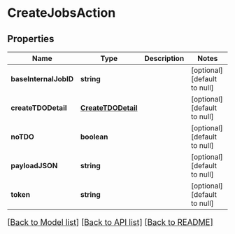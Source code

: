 # CreateJobsAction

## Properties
Name | Type | Description | Notes
------------ | ------------- | ------------- | -------------
**baseInternalJobID** | **string** |  | [optional] [default to null]
**createTDODetail** | [**CreateTDODetail**](CreateTDODetail.md) |  | [optional] [default to null]
**noTDO** | **boolean** |  | [optional] [default to null]
**payloadJSON** | **string** |  | [optional] [default to null]
**token** | **string** |  | [optional] [default to null]

[[Back to Model list]](../README.md#documentation-for-models) [[Back to API list]](../README.md#documentation-for-api-endpoints) [[Back to README]](../README.md)

<style>
     p, ul, ol, li { font-size: 18px !important;}
</style>


